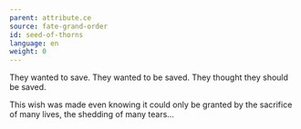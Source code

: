 ```yaml
---
parent: attribute.ce
source: fate-grand-order
id: seed-of-thorns
language: en
weight: 0
---
```


They wanted to save.
They wanted to be saved.
They thought they should be saved.

This wish was made even knowing it could only be granted by the sacrifice of many lives, the shedding of many tears…
